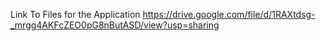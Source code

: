 Link To Files for the Application
https://drive.google.com/file/d/1RAXtdsg-_mrgg4AKFcZEO0pG8nButASD/view?usp=sharing
